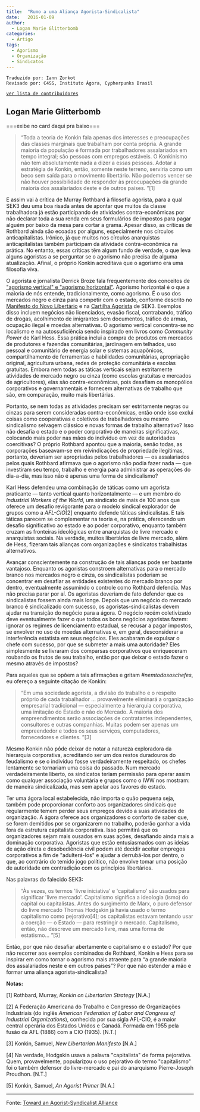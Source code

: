 ```yaml
---
title:  "Rumo a uma Aliança Agorista-Sindicalista"
date:   2016-01-09
author:
  - Logan Marie Glitterbomb
categories:
  - Artigo
tags:
  - Agorismo
  - Organização
  - Sindicatos
---
```

```
Traduzido por: Iann Zorkot
Revisado por: C4SS, Instituto Ágora, Cypherpunks Brasil
```
[```ver lista de contribuidores```](/about/#contribuidores)

## Logan Marie Glitterbomb

===exibe no card daqui pra baixo===

> “Toda a teoria de Konkin fala apenas dos interesses e preocupações das classes marginais que trabalham por conta própria. A grande maioria da população é formada por trabalhadores assalariados em tempo integral; são pessoas com empregos estáveis. O Konkinismo não tem absolutamente nada a dizer a essas pessoas. Adotar a estratégia de Konkin, então, somente neste terreno, serviria como um beco sem saída para o movimento libertário. Não podemos vencer se não houver possibilidade de responder às preocupações da grande maioria dos assalariados deste e de outros países. ”[1]

E assim vai à crítica de Murray Rothbard à filosofia agorista, para a qual SEK3 deu uma boa risada antes de apontar que muitos da classe trabalhadora já estão participando de atividades contra-econômicas por não declarar toda a sua renda em seus formulários de impostos para pagar alguém por baixo da mesa para cortar a grama. Apesar disso, as críticas de Rothbard ainda são ecoadas por alguns, especialmente nos círculos anticapitalistas. Irônico, já que muitos nos círculos anarquistas anticapitalistas também participam da atividade contra-econômica na prática. No entanto, essas críticas têm algum fundo de verdade, o que leva alguns agoristas a se perguntar se o agorismo não precisa de alguma atualização. Afinal, o próprio Konkin acreditava que o agorismo era uma filosofia viva.

O agorista e jornalista Derrick Broze fala frequentemente dos conceitos de ["agorismo vertical" e "agorismo horizontal"](/agorismo-vertical-horizontal). Agorismo horizontal é o que a maioria de nós entende, tradicionalmente, como agorismo. É o uso dos mercados negro e cinza para competir com o estado, conforme descrito no [Manifesto do Novo Libertário](https://libertyzine.blogspot.com/2007/03/o-manifesto-do-novo-libertrio-samuel.html) e na [Cartilha Agorista](https://drive.google.com/file/d/1I4flLRd--FCPFOXWQ5TxBZCtClPoK_WE/view) de SEK3. Exemplos disso incluem negócios não licenciados, evasão fiscal, contrabando, tráfico de drogas, acolhimento de imigrantes sem documentos, tráfico de armas, ocupação ilegal e moedas alternativas. O agorismo vertical concentra-se no localismo e na autossuficiência sendo inspirado em livros como *Community Power* de Karl Hess. Essa prática inclui a compra de produtos em mercados de produtores e fazendas comunitárias, jardinagem em telhados, uso pessoal e comunitário de energia solar e sistemas aquapônicos, compartilhamento de ferramentas e habilidades comunitárias, apropriação original, agricultura urbana, redes de proteção comunitária e escolas gratuitas. Embora nem todas as táticas verticais sejam estritamente atividades de mercado negro ou cinza (como escolas gratuitas e mercados de agricultores), elas são contra-econômicas, pois desafiam os monopólios corporativos e governamentais e fornecem alternativas de trabalho que são, em comparação, muito mais libertárias.

Portanto, se nem todas as atividades precisam ser estritamente negras ou cinzas para serem consideradas contra-econômicas, então onde isso exclui coisas como cooperativas e coletivos de trabalhadores ou mesmo sindicalismo selvagem clássico e novas formas de trabalho alternativo? Isso não desafia o estado e o poder corporativo de maneiras significativas, colocando mais poder nas mãos do indivíduo em vez de autoridades coercitivas? O próprio Rothbard apontou que a maioria, senão todas, as corporações baseavam-se em reivindicações de propriedade ilegítimas, portanto, deveriam ser apropriadas pelos trabalhadores — os assalariados pelos quais Rothbard afirmava que o agorismo não podia fazer nada — que investiram seu tempo, trabalho e energia para administrar as operações do dia-a-dia, mas isso não é apenas uma forma de sindicalismo?

Karl Hess defendeu uma combinação de táticas como um agorista praticante — tanto vertical quanto horizontalmente — e um membro do *Industrial Workers of the World*, um sindicato de mais de 100 anos que oferece um desafio revigorante para o modelo sindical explorador de grupos como a *AFL-CIO*[2] enquanto defende táticas sindicalistas. E tais táticas parecem se complementar na teoria e, na prática, oferecendo um desafio significativo ao estado e ao poder corporativo, enquanto também cruzam as fronteiras ideológicas entre anarquistas de livre mercado e anarquistas sociais. Na verdade, muitos libertários de livre mercado, além de Hess, fizeram tais alianças com organizações e sindicatos trabalhistas alternativos.

Avançar conscientemente na construção de tais alianças pode ser bastante vantajoso. Enquanto os agoristas constroem alternativas para o mercado branco nos mercados negro e cinza, os sindicalistas poderiam se concentrar em desafiar as entidades existentes do mercado branco por dentro, eventualmente assumindo o controle como Rothbard defendia. Mas não precisa parar por aí. Os agoristas deveriam de fato defender que os sindicalistas fossem ainda mais longe. Depois que um negócio do mercado branco é sindicalizado com sucesso, os agoristas-sindicalistas devem ajudar na transição do negócio para a ágora. O negócio recém coletivizado deve eventualmente fazer o que todos os bons negócios agoristas fazem: ignorar os regimes de licenciamento estadual, se recusar a pagar impostos, se envolver no uso de moedas alternativas e, em geral, desconsiderar a interferência estatista em seus negócios. Eles acabaram de expulsar o chefe com sucesso, por que se submeter a mais uma autoridade? Eles simplesmente se livraram dos comparsas corporativos que enriqueceram roubando os frutos de seu trabalho, então por que deixar o estado fazer o mesmo através de impostos?

Para aqueles que se opõem a tais afirmações e gritam *#nemtodososchefes*, eu ofereço a seguinte citação de Konkin:

> “Em uma sociedade agorista, a divisão do trabalho e o respeito próprio de cada trabalhador ... provavelmente eliminará a organização empresarial tradicional — especialmente a hierarquia corporativa, uma imitação do Estado e não do Mercado. A maioria dos empreendimentos serão associações de contratantes independentes, consultores e outras companhias. Muitas podem ser apenas um empreendedor e todos os seus serviços, computadores, fornecedores e clientes. ”[3]

Mesmo Konkin não pôde deixar de notar a natureza exploradora da hierarquia corporativa, acreditando ser um dos restos duradouros do feudalismo e se o indivíduo fosse verdadeiramente respeitado, os chefes lentamente se tornariam uma coisa do passado. Num mercado verdadeiramente liberto, os sindicatos teriam permissão para operar assim como qualquer associação voluntária e grupos como o IWW nos mostram: de maneira sindicalizada, mas sem apelar aos favores do estado.

Ter uma ágora local estabelecida, não importa o quão pequena seja, também pode proporcionar conforto aos organizadores sindicais que regularmente temem perder seus empregos devido a suas atividades de organização. A ágora oferece aos organizadores o conforto de saber que, se forem demitidos por se organizarem no trabalho, poderão ganhar a vida fora da estrutura capitalista corporativa. Isso permitirá que os organizadores sejam mais ousados em suas ações, desafiando ainda mais a dominação corporativa. Agoristas que estão entusiasmados com as ideias de ação direta e desobediência civil podem até decidir aceitar empregos corporativos a fim de "adulterá-los" e ajudar a derrubá-los por dentro, o que, ao contrário do temido jogo político, não envolve tomar uma posição de autoridade em contradição com os princípios libertários.

Nas palavras do falecido SEK3:

> “Às vezes, os termos 'livre iniciativa' e 'capitalismo' são usados para significar 'livre mercado'. Capitalismo significa a ideologia (ismo) do capital ou capitalistas. Antes do surgimento de Marx, o puro defensor do livre mercado Thomas Hodgskin já havia usado o termo capitalismo como pejorativo[4]; os capitalistas estavam tentando usar a coerção — o Estado — para restringir o mercado. Capitalismo, então, não descreve um mercado livre, mas uma forma de estatismo... ”[5]

Então, por que não desafiar abertamente o capitalismo e o estado? Por que não recorrer aos exemplos combinados de Rothbard, Konkin e Hess para se inspirar em como tornar o agorismo mais atraente para “a grande maioria dos assalariados neste e em outros países”? Por que não estender a mão e formar uma aliança agorista-sindicalista?

**Notas:**

[1] Rothbard, Murray, *Konkin on Libertarian Strategy* [N.A.]

[2] A Federação Americana do Trabalho e Congresso de Organizações Industriais (do inglês *American Federation of Labor and Congress of Industrial Organizations*), conhecida por sua sigla AFL-CIO, é a maior central operária dos Estados Unidos e Canadá. Formada em 1955 pela fusão da AFL (1886) com a CIO (1935). [N.T.]

[3] Konkin, Samuel, *New Libertarian Manifesto* [N.A.]

[4] Na verdade, Hodgskin usava a palavra "capitalista" de forma pejorativa. Quem, provavelmente, popularizou o uso pejorativo do termo "capitalismo" foi o também defensor do livre-mercado e pai do anarquismo Pierre-Joseph Proudhon. [N.T.]

[5] Konkin, Samuel, *An Agorist Primer* [N.A.]

---
Fonte: [Toward an Agorist-Syndicalist Alliance](https://c4ss.org/content/45989)